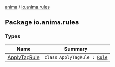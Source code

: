 [anima](../index.md) / [io.anima.rules](./index.md)

## Package io.anima.rules

### Types

| Name | Summary |
|---|---|
| [ApplyTagRule](-apply-tag-rule/index.md) | `class ApplyTagRule : `[`Rule`](../io.anima.graph/-rule/index.md) |
